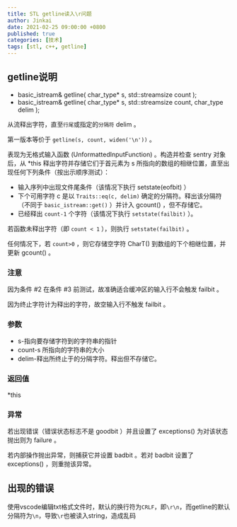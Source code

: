 ```yaml
---
title: STL getline读入\r问题
author: Jinkai
date: 2021-02-25 09:00:00 +0800
published: true
categories: [技术]
tags: [stl, c++, getline]
---
```


## getline说明

- basic_istream& getline( char_type* s, std::streamsize count );
- basic_istream& getline( char_type* s, std::streamsize count, char_type delim );

从流释出字符，直至`行尾`或指定的`分隔符` delim 。

第一版本等价于 `getline(s, count, widen('\n'))` 。

表现为无格式输入函数 (UnformattedInputFunction) 。构造并检查 sentry 对象后，从 *this 释出字符并存储它们于首元素为 s 所指向的数组的相继位置，直至出现任何下列条件（按出示顺序测试）：

- 输入序列中出现文件尾条件（该情况下执行 setstate(eofbit) ）
- 下个可用字符 c 是以 `Traits::eq(c, delim)` 确定的分隔符。释出该分隔符（不同于 `basic_istream::get()` ）并计入 gcount() ，但不存储它。
- 已经释出 `count-1` 个字符（该情况下执行 `setstate(failbit)` ）。

若函数未释出字符（即 `count < 1` ），则执行 `setstate(failbit)` 。

任何情况下，若 `count>0` ，则它存储空字符 CharT() 到数组的下个相继位置，并更新 gcount() 。

### 注意

因为条件 #2 在条件 #3 前测试，故准确适合缓冲区的输入行不会触发 failbit 。

因为终止字符计为释出的字符，故空输入行不触发 failbit 。

### 参数

- s-指向要存储字符到的字符串的指针
- count-s 所指向的字符串的大小
- delim-释出所终止于的分隔字符。释出但不存储它。

### 返回值

*this

### 异常

若出现错误（错误状态标志不是 goodbit ）并且设置了 exceptions() 为对该状态抛出则为 failure 。

若内部操作抛出异常，则捕获它并设置 badbit 。若对 badbit 设置了 exceptions() ，则重抛该异常。

## 出现的错误

使用vscode编辑txt格式文件时，默认的换行符为`CRLF`，即`\r\n`，而getline的默认分隔符为`\n`，导致`\r`也被读入string，造成乱码
